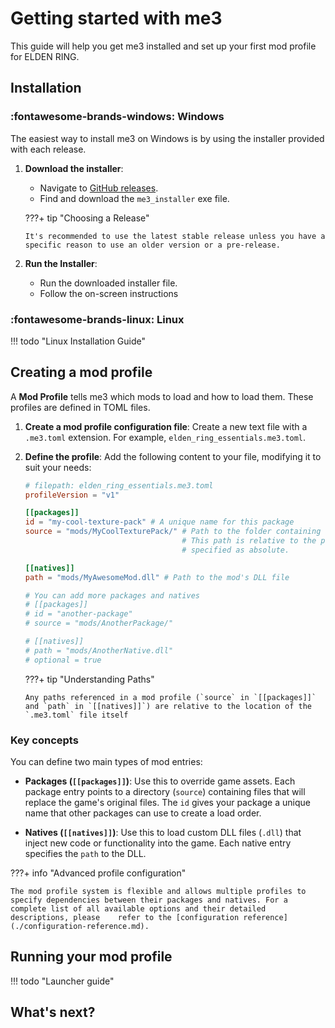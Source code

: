 # Getting started with me3

This guide will help you get me3 installed and set up your first mod profile for ELDEN RING.

## Installation

### :fontawesome-brands-windows:  Windows

The easiest way to install me3 on Windows is by using the installer provided with each release.

1.  **Download the installer**:

    - Navigate to [GitHub releases](https://github.com/garyttierney/me3/releases/latest).
    - Find and download the `me3_installer` exe file.

    ???+ tip "Choosing a Release"

        It's recommended to use the latest stable release unless you have a specific reason to use an older version or a pre-release.

2.  **Run the Installer**:

    - Run the downloaded installer file.
    - Follow the on-screen instructions

### :fontawesome-brands-linux:  Linux

!!! todo "Linux Installation Guide"

## Creating a mod profile

A **Mod Profile** tells me3 which mods to load and how to load them. These profiles are defined in TOML files.

1.  **Create a mod profile configuration file**:
    Create a new text file with a `.me3.toml` extension. For example, `elden_ring_essentials.me3.toml`.

2.  **Define the profile**:
    Add the following content to your file, modifying it to suit your needs:

    ```toml
    # filepath: elden_ring_essentials.me3.toml
    profileVersion = "v1"

    [[packages]]
    id = "my-cool-texture-pack" # A unique name for this package
    source = "mods/MyCoolTexturePack/" # Path to the folder containing asset overrides.
                                       # This path is relative to the profile file, unless
                                       # specified as absolute.

    [[natives]]
    path = "mods/MyAwesomeMod.dll" # Path to the mod's DLL file

    # You can add more packages and natives
    # [[packages]]
    # id = "another-package"
    # source = "mods/AnotherPackage/"

    # [[natives]]
    # path = "mods/AnotherNative.dll"
    # optional = true
    ```

    ???+ tip "Understanding Paths"

        Any paths referenced in a mod profile (`source` in `[[packages]]` and `path` in `[[natives]]`) are relative to the location of the `.me3.toml` file itself

### Key concepts

You can define two main types of mod entries:

*   **Packages (`[[packages]]`)**: Use this to override game assets. Each package entry points to a directory (`source`) containing files that will replace the game's original files. The `id` gives your package a unique name that other packages can use to create a load order.

*   **Natives (`[[natives]]`)**: Use this to load custom DLL files (`.dll`) that inject new code or functionality into the game. Each native entry specifies the `path` to the DLL.


???+ info "Advanced profile configuration"

    The mod profile system is flexible and allows multiple profiles to specify dependencies between their packages and natives. For a complete list of all available options and their detailed descriptions, please    refer to the [configuration reference](./configuration-reference.md).

## Running your mod profile

!!! todo "Launcher guide"

## What's next?

